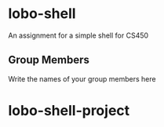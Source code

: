# lobo-shell
An assignment for a simple shell for CS450

## Group Members
Write the names of your group members here
# lobo-shell-project
